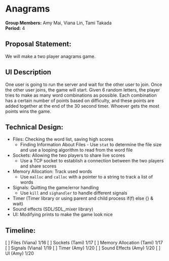 # Anagrams

**Group Members:** Amy Mai, Viana Lin, Tami Takada  
**Period:** 4  

## Proposal Statement:  
We will make a two player anagrams game.

## UI Description
One user is going to run the server and wait for the other user to join. Once the other user joins, the game will start. Given 6 random letters, the player tries to make as many word combinations as possible. Each combination has a certain number of points based on difficulty, and these points are added together at the end of the 30 second timer. Whoever gets the most points wins the game. 

## Technical Design:  
- Files: Checking the word list, saving high scores
  - Finding Information About Files - Use `stat` to determine the file size and use a looping algorithm to read from the word file
- Sockets: Allowing the two players to share live scores
  - Use a TCP socket to establish a connection between the two players and share scores
- Memory Allocation: Track used words
  - Use `malloc` and `calloc` with a pointer to a string to track a list of words
- Signals: Quitting the game/error handling
  - Use `kill` and `sighandler` to handle different signals
- Timer (Timer library or using parent and child process if(f) else {} & wait)
- Sound effects (SDL/SDL_mixer library)
- UI: Modifying prints to make the game look nice

## Timeline:
[ ] Files (Viana) 1/16 
[ ] Sockets (Tami) 1/17 
[ ] Memory Allocation (Tami) 1/17 
[ ] Signals (Viana) 1/19 
[ ] Timer (Amy) 1/20 
[ ] Sound Effects (Amy) 1/20 
[ ] UI (Amy) 1/20 
